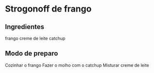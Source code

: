 # Strogonoff de frango
## Ingredientes
frango
creme de leite
catchup

## Modo de preparo
Cozinhar o frango
Fazer o molho com o catchup
Misturar creme de leite